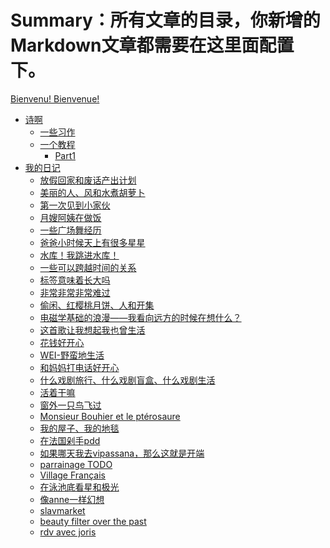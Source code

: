 # Summary：所有文章的目录，你新增的 Markdown文章都需要在这里面配置下。
<!--
mdbook build
 -->

<!--
git init
git add .
git commit -m "init"

git remote add origin https://github.com/yangruoxuan0516/MyEgo.git
git branch -M main
git push -u origin main

git config --global http.sslBackend "openssl"
git push -u origin main --force
 -->

[Bienvenu! Bienvenue!](./README.md)
- [诗啊](./poem/poem.md)
    - [一些习作](./poem/mypoem.md)
    - [一个教程](./poem/poemGuideline.md)
       - [Part1](./poem/poemPart1.md)
- [我的日记](./diary/0.md)
    - [放假回家和废话产出计划](./diary/放假回家和废话产出计划.md)
    - [美丽的人、风和水煮胡萝卜](./diary/美丽的人、风和水煮胡萝卜.md)
    - [第一次见到小家伙](./diary/第一次见到小家伙.md)
    - [月嫂阿姨在做饭](./diary/月嫂阿姨在做饭.md)
    - [一些广场舞经历](./diary/一些广场舞经历.md)
    - [爸爸小时候天上有很多星星](./diary/爸爸小时候天上有很多星星.md)
    - [水库！我跳进水库！](./diary/水库！我跳进水库！.md)
    - [一些可以跨越时间的关系](./diary/一些可以跨越时间的关系.md)
    - [标签意味着长大吗](./diary/标签意味着长大吗.md)
    - [非常非常非常难过](./diary/非常非常非常难过.md)
    - [偷闲、红樱桃月饼、人和开集](./diary/偷闲、红樱桃月饼、人和开集.md)
    - [电磁学基础的浪漫——我看向远方的时候在想什么？](./diary/电磁学基础的浪漫——我看向远方的时候在想什么？.md)
    - [这首歌让我想起我也曾生活](./diary/这首歌让我想起我也曾生活.md)
    - [花钱好开心](./diary/花钱好开心.md)
    - [WEI-野蛮地生活](./diary/WEI-野蛮地生活.md)
    - [和妈妈打电话好开心](./diary/和妈妈打电话好开心.md)
    - [什么戏剧旅行、什么戏剧盲盒、什么戏剧生活](./diary/什么戏剧旅行、什么戏剧盲盒、什么戏剧生活.md)
    - [活着干嘛](./diary/活着干嘛.md)
    - [窗外一只鸟飞过](./diary/窗外一只鸟飞过.md)
    - [Monsieur Bouhier et le ptérosaure](./diary/M.BouhierEtLePterosaure.md)
    - [我的屋子、我的地毯](./diary/我的屋子、我的地毯.md)
    - [在法国剁手pdd](./diary/在法国剁手pdd.md)
    - [如果哪天我去vipassana，那么这就是开端](./diary/如果哪天我去vipassana，那么这就是开端.md)
    - [parrainage TODO](./diary/parrainage.md)
    - [Village Français](./diary/villagefrançais.md)
    - [在泳池底看星和极光](./diary/在泳池底看星和极光.md)
    - [像anne一样幻想](./diary/像anne一样幻想.md)
    - [slavmarket](./diary/slavmarket.md)
    <!-- - [some secret gloomy thoughts](./diary/somesecretgloomythoughts.md) -->
    - [beauty filter over the past](./diary/beautyfilteroverthepast.md)
    <!-- - [to live by the heart shape bay and oldest trees of california](./diary/tolivebytheheartshapebayandoldesttreesofcalifornia.md) -->
    - [rdv avec joris](./diary/rdvavecjoris.md)
